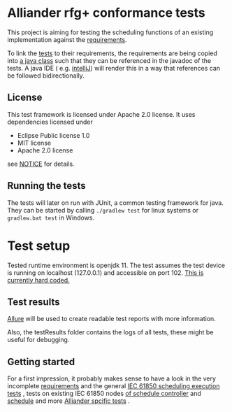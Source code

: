 # Alliander rfg+ conformance tests

This project is aiming for testing the scheduling functions of an existing implementation against
the [requirements](../REQUIREMENTS.md).

To link the [tests](main/src/test/java/org/openmuc/fnn/steuerbox/)
to their requirements, the requirements are being copied
into [a java class](src/main/java/org/openmuc/fnn/steuerbox/models/Requirement.java)
such that they can be referenced in the javadoc of the tests. A java IDE (
e.g. [intelliJ](https://www.jetbrains.com/idea/)) will render this in a way that references can be followed
bidirectionally.

## License

This test framework is licensed under Apache 2.0 license. It uses dependencies licensed under

- Eclipse Public license 1.0
- MIT license
- Apache 2.0 license 

see [NOTICE](NOTICE) for details.

## Running the tests

The tests will later on run with JUnit, a common testing framework for java. They can be started by
calling `./gradlew test` for linux systems or `gradlew.bat test` in Windows.

# Test setup

Tested runtime environment is openjdk 11. The test assumes the test device is running on localhost (127.0.0.1) and
accessible on port 102. [This is currently hard coded.](test/tests/src/main/java/org/openmuc/fnn/steuerbox/models/AllianderDER.java#L17)

## Test results

[Allure](https://github.com/allure-framework) will be used to create readable test reports with more information.

Also, the testResults folder contains the logs of all tests, these might be useful for debugging.

## Getting started

For a first impression, it probably makes sense to have a look in the very
incomplete [requirements](src/main/java/org/openmuc/fnn/steuerbox/models/Requirement.java)
and the
general [IEC 61850 scheduling execution tests](tests/src/test/java/org/openmuc/fnn/steuerbox/ScheduleExecutionTest.java)
, tests on existing IEC 61850
nodes [of schedule controller](src/test/java/org/openmuc/fnn/steuerbox/ScheduleControllerNodeTests.java)
and [schedule](src/test/java/org/openmuc/fnn/steuerbox/ScheduleNodeTests.java) and more
[Alliander spcific tests](main/src/test/java/org/openmuc/fnn/steuerbox/AllianderTests.java)
.
